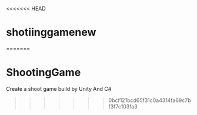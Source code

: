 <<<<<<< HEAD
# shotiinggamenew
=======
# ShootingGame
Create a shoot game build by Unity And C#
>>>>>>> 0bcf121bcd65f31c0a4314fa69c7bf3f7c103fa3
